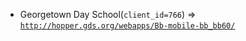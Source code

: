  - Georgetown Day School(`client_id=766`) => [`http://hopper.gds.org/webapps/Bb-mobile-bb_bb60/`](http://hopper.gds.org/webapps/Bb-mobile-bb_bb60/)
